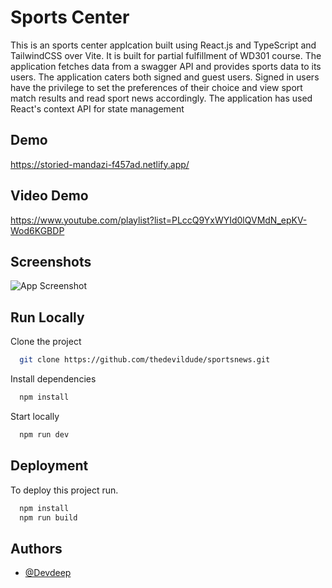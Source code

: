 # Sports Center

This is an sports center applcation built using React.js and TypeScript and TailwindCSS over Vite.
It is built for partial fulfillment of WD301 course. The application fetches data from a swagger API and provides sports data to its users. The application caters both signed and guest users. Signed in users have the privilege to set the preferences of their choice and view sport match results and read sport news accordingly. The application has used React's context API for state management


## Demo

https://storied-mandazi-f457ad.netlify.app/

## Video Demo

https://www.youtube.com/playlist?list=PLccQ9YxWYId0lQVMdN_epKV-Wod6KGBDP

## Screenshots

![App Screenshot](https://i.imgur.com/VS5gS3k.png)  

## Run Locally

Clone the project

```bash
  git clone https://github.com/thedevildude/sportsnews.git
```

Install dependencies

```bash
  npm install
```

Start locally

```bash
  npm run dev
```


## Deployment

To deploy this project run.

```bash
  npm install
  npm run build
```

## Authors

- [@Devdeep](https://www.github.com/thedevildude)

